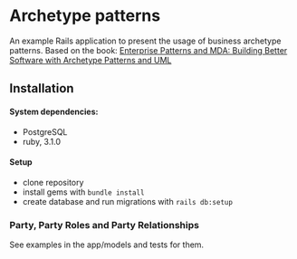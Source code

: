 # Archetype patterns

An example Rails application to present the usage of business archetype patterns.
Based on the book:
[Enterprise Patterns and MDA: Building Better Software with Archetype Patterns and UML](https://www.amazon.pl/Enterprise-Patterns-MDA-Building-Archetype/dp/032111230X)


## Installation

#### System dependencies:
- PostgreSQL
- ruby, 3.1.0

#### Setup
- clone repository
- install gems with `bundle install`
- create database and run migrations with `rails db:setup`

### Party, Party Roles and Party Relationships

See examples in the app/models and tests for them.
